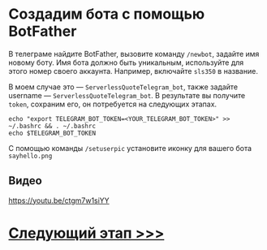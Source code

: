 # Создадим бота с помощью BotFather
В телеграме найдите BotFather, вызовите команду `/newbot`, задайте имя новому боту.
Имя бота должно быть уникальным, используйте для этого номер своего аккаунта. 
Например, включайте `sls350` в название. 

В моем случае это — `ServerlessQuoteTelegram_bot`, 
также задайте username — `ServerlessQuoteTelegram_bot`. 
В результате вы получите `token`, сохраним его, он потребуется на следующих этапах.

    echo "export TELEGRAM_BOT_TOKEN=<YOUR_TELEGRAM_BOT_TOKEN>" >> ~/.bashrc && . ~/.bashrc
    echo $TELEGRAM_BOT_TOKEN

С помощью команды `/setuserpic` установите иконку для вашего бота `sayhello.png`

## Видео

https://youtu.be/ctgm7w1siYY

# [Следующий этап >>>](../02-create-service-account/README.md)
